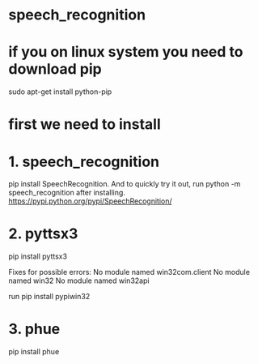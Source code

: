 # speech_recognition
# if you on linux system you need to download pip 
sudo apt-get install python-pip

# first we need to install 

# 1. speech_recognition
pip install SpeechRecognition. 
And to quickly try it out, run python -m speech_recognition after installing.
https://pypi.python.org/pypi/SpeechRecognition/
# 2. pyttsx3
pip install pyttsx3

Fixes for possible errors:
No module named win32com.client
No module named win32
No module named win32api

run pip install pypiwin32 


# 3. phue 
pip install phue
